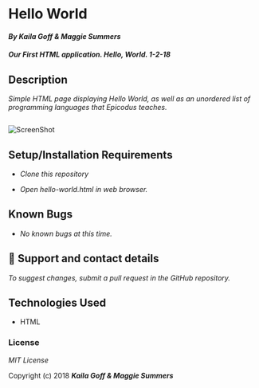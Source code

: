 # Hello World

#### _By Kaila Goff & Maggie Summers_

#### _Our First HTML application. Hello, World. 1-2-18_

## Description

_Simple HTML page displaying Hello World, as well as an unordered list of programming languages that Epicodus teaches._

<kbd><img src="public/img/screenshot.png" alt=""></kbd>

![ScreenShot](https://raw.github.com/kailagoff/hello-world/public/img/screenshot.png)


## Setup/Installation Requirements

* _Clone this repository_

* _Open hello-world.html in web browser._


## Known Bugs

  * _No known bugs at this time._

## 📧 Support and contact details

  _To suggest changes, submit a pull request in the GitHub repository._

## Technologies Used

  * HTML

### License

  *MIT License*

Copyright (c) 2018 **_Kaila Goff & Maggie Summers_**
